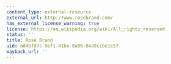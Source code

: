 ```yaml
---
content_type: external-resource
external_url: http://www.rosebrand.com/
has_external_license_warning: true
license: https://en.wikipedia.org/wiki/All_rights_reserved
status: ''
title: Rose Brand
uid: ad4bfd7c-9ef1-41be-8a96-04a9ccbe1c57
wayback_url: ''
---
```

